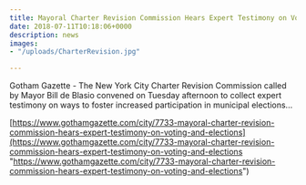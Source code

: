 ```yaml
---
title: Mayoral Charter Revision Commission Hears Expert Testimony on Voting and Elections
date: 2018-07-11T10:18:06+0000
description: news
images:
- "/uploads/CharterRevision.jpg"

---
```

Gotham Gazette - The New York City Charter Revision Commission called by Mayor Bill de Blasio convened on Tuesday afternoon to collect expert testimony on ways to foster increased participation in municipal elections...

[https://www.gothamgazette.com/city/7733-mayoral-charter-revision-commission-hears-expert-testimony-on-voting-and-elections](https://www.gothamgazette.com/city/7733-mayoral-charter-revision-commission-hears-expert-testimony-on-voting-and-elections "https://www.gothamgazette.com/city/7733-mayoral-charter-revision-commission-hears-expert-testimony-on-voting-and-elections")